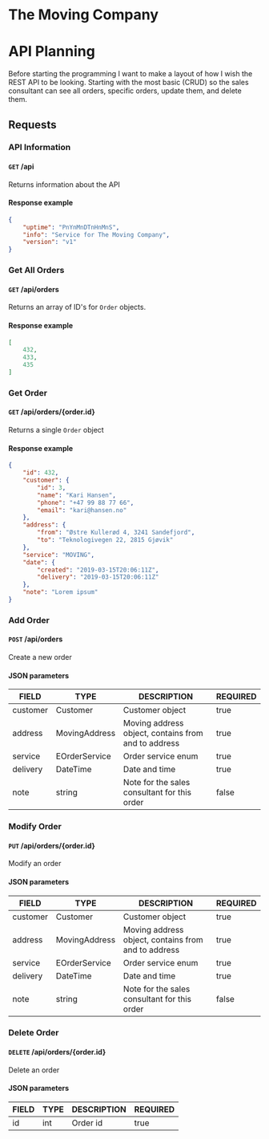 # The Moving Company

# API Planning
Before starting the programming I want to make a layout of how I wish the REST API to be looking. Starting with the most basic (CRUD) so the sales consultant can see all orders, specific orders, update them, and delete them.

## Requests
### API Information
#### `GET` /api
Returns information about the API
#### Response example
```json
{
    "uptime": "PnYnMnDTnHnMnS",
    "info": "Service for The Moving Company",
    "version": "v1"
}
```

### Get All Orders
#### `GET` /api/orders
Returns an array of ID's for `Order` objects.
#### Response example
```json
[
    432,
    433,
    435
]
```
### Get Order
#### `GET` /api/orders/{order.id}
Returns a single `Order` object
#### Response example
```json
{
    "id": 432,
    "customer": {
        "id": 3,
        "name": "Kari Hansen",
        "phone": "+47 99 88 77 66",
        "email": "kari@hansen.no"
    },
    "address": {
        "from": "Østre Kullerød 4, 3241 Sandefjord",
        "to": "Teknologivegen 22, 2815 Gjøvik"
    },
    "service": "MOVING",
    "date": {
        "created": "2019-03-15T20:06:11Z",
        "delivery": "2019-03-15T20:06:11Z"
    },
    "note": "Lorem ipsum"
}
```
### Add Order
#### `POST` /api/orders
Create a new order
#### JSON parameters
| FIELD | TYPE | DESCRIPTION | REQUIRED |
| ----- | ---- | ----------- | -------- |
| customer | Customer | Customer object | true |
| address | MovingAddress | Moving address object, contains from and to address | true |
| service | EOrderService | Order service enum | true |
| delivery | DateTime | Date and time | true |
| note | string | Note for the sales consultant for this order | false |

### Modify Order
#### `PUT` /api/orders/{order.id}
Modify an order
#### JSON parameters
| FIELD | TYPE | DESCRIPTION | REQUIRED |
| ----- | ---- | ----------- | -------- |
| customer | Customer | Customer object | true |
| address | MovingAddress | Moving address object, contains from and to address | true |
| service | EOrderService | Order service enum | true |
| delivery | DateTime | Date and time | true |
| note | string | Note for the sales consultant for this order | false |

### Delete Order
#### `DELETE` /api/orders/{order.id}
Delete an order
#### JSON parameters
| FIELD | TYPE | DESCRIPTION | REQUIRED |
| ----- | ---- | ----------- | -------- |
| id | int | Order id | true |